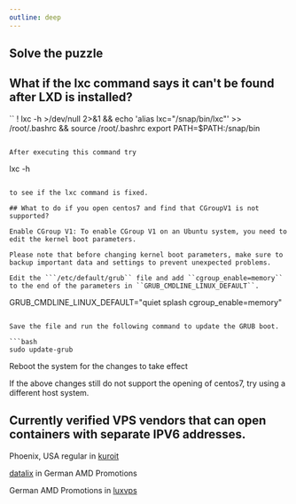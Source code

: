 ```yaml
---
outline: deep
---
```


## Solve the puzzle

## What if the lxc command says it can't be found after LXD is installed?

``
! lxc -h >/dev/null 2>&1 && echo 'alias lxc="/snap/bin/lxc"' >> /root/.bashrc && source /root/.bashrc
export PATH=$PATH:/snap/bin
```

After executing this command try

```
lxc -h
```

to see if the lxc command is fixed.

## What to do if you open centos7 and find that CGroupV1 is not supported?

Enable CGroup V1: To enable CGroup V1 on an Ubuntu system, you need to edit the kernel boot parameters.

Please note that before changing kernel boot parameters, make sure to backup important data and settings to prevent unexpected problems.

Edit the ```/etc/default/grub`` file and add ``cgroup_enable=memory`` to the end of the parameters in ``GRUB_CMDLINE_LINUX_DEFAULT``.

```
GRUB_CMDLINE_LINUX_DEFAULT="quiet splash cgroup_enable=memory"
```

Save the file and run the following command to update the GRUB boot.

```bash
sudo update-grub
```

Reboot the system for the changes to take effect

If the above changes still do not support the opening of centos7, try using a different host system.

## Currently verified VPS vendors that can open containers with separate IPV6 addresses.

Phoenix, USA regular in [kuroit](https://my.kuroit.com/aff.php?aff=5)

[datalix](https://t.me/vps_reviews/338) in German AMD Promotions

German AMD Promotions in [luxvps](https://billing.luxvps.xyz/aff.php?aff=36)